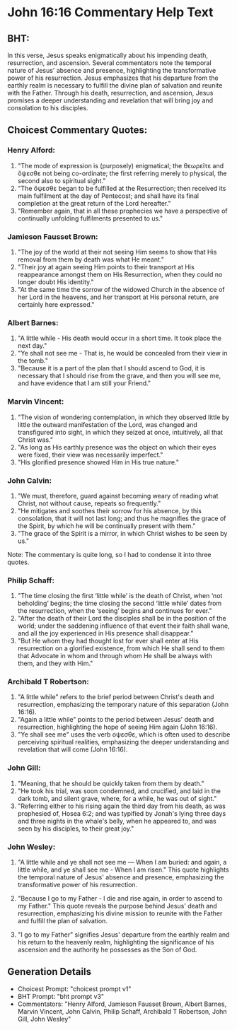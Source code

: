 # John 16:16 Commentary Help Text

## BHT:
In this verse, Jesus speaks enigmatically about his impending death, resurrection, and ascension. Several commentators note the temporal nature of Jesus' absence and presence, highlighting the transformative power of his resurrection. Jesus emphasizes that his departure from the earthly realm is necessary to fulfill the divine plan of salvation and reunite with the Father. Through his death, resurrection, and ascension, Jesus promises a deeper understanding and revelation that will bring joy and consolation to his disciples.

## Choicest Commentary Quotes:
### Henry Alford:
1. "The mode of expression is (purposely) enigmatical; the θεωρεῖτε and ὄψεσθε not being co-ordinate; the first referring merely to physical, the second also to spiritual sight."
2. "The ὄψεσθε began to be fulfilled at the Resurrection; then received its main fulfilment at the day of Pentecost; and shall have its final completion at the great return of the Lord hereafter."
3. "Remember again, that in all these prophecies we have a perspective of continually unfolding fulfilments presented to us."

### Jamieson Fausset Brown:
1. "The joy of the world at their not seeing Him seems to show that His removal from them by death was what He meant." 
2. "Their joy at again seeing Him points to their transport at His reappearance amongst them on His Resurrection, when they could no longer doubt His identity." 
3. "At the same time the sorrow of the widowed Church in the absence of her Lord in the heavens, and her transport at His personal return, are certainly here expressed."

### Albert Barnes:
1. "A little while - His death would occur in a short time. It took place the next day." 
2. "Ye shall not see me - That is, he would be concealed from their view in the tomb." 
3. "Because it is a part of the plan that I should ascend to God, it is necessary that I should rise from the grave, and then you will see me, and have evidence that I am still your Friend."

### Marvin Vincent:
1. "The vision of wondering contemplation, in which they observed little by little the outward manifestation of the Lord, was changed and transfigured into sight, in which they seized at once, intuitively, all that Christ was."
2. "As long as His earthly presence was the object on which their eyes were fixed, their view was necessarily imperfect."
3. "His glorified presence showed Him in His true nature."

### John Calvin:
1. "We must, therefore, guard against becoming weary of reading what Christ, not without cause, repeats so frequently."
2. "He mitigates and soothes their sorrow for his absence, by this consolation, that it will not last long; and thus he magnifies the grace of the Spirit, by which he will be continually present with them."
3. "The grace of the Spirit is a mirror, in which Christ wishes to be seen by us."

Note: The commentary is quite long, so I had to condense it into three quotes.

### Philip Schaff:
1. "The time closing the first ‘little while’ is the death of Christ, when ‘not beholding’ begins; the time closing the second ‘little while’ dates from the resurrection, when the ‘seeing’ begins and continues for ever."
2. "After the death of their Lord the disciples shall be in the position of the world; under the saddening influence of that event their faith shall wane, and all the joy experienced in His presence shall disappear."
3. "But He whom they had thought lost for ever shall enter at His resurrection on a glorified existence, from which He shall send to them that Advocate in whom and through whom He shall be always with them, and they with Him."

### Archibald T Robertson:
1. "A little while" refers to the brief period between Christ's death and resurrection, emphasizing the temporary nature of this separation (John 16:16).
2. "Again a little while" points to the period between Jesus' death and resurrection, highlighting the hope of seeing Him again (John 16:16).
3. "Ye shall see me" uses the verb οψεσθε, which is often used to describe perceiving spiritual realities, emphasizing the deeper understanding and revelation that will come (John 16:16).

### John Gill:
1. "Meaning, that he should be quickly taken from them by death."
2. "He took his trial, was soon condemned, and crucified, and laid in the dark tomb, and silent grave, where, for a while, he was out of sight."
3. "Referring either to his rising again the third day from his death, as was prophesied of, Hosea 6:2; and was typified by Jonah's lying three days and three nights in the whale's belly, when he appeared to, and was seen by his disciples, to their great joy."

### John Wesley:
1. "A little while and ye shall not see me — When I am buried: and again, a little while, and ye shall see me - When I am risen." This quote highlights the temporal nature of Jesus' absence and presence, emphasizing the transformative power of his resurrection.

2. "Because I go to my Father - I die and rise again, in order to ascend to my Father." This quote reveals the purpose behind Jesus' death and resurrection, emphasizing his divine mission to reunite with the Father and fulfill the plan of salvation.

3. "I go to my Father" signifies Jesus' departure from the earthly realm and his return to the heavenly realm, highlighting the significance of his ascension and the authority he possesses as the Son of God.


## Generation Details
- Choicest Prompt: "choicest prompt v1"
- BHT Prompt: "bht prompt v3"
- Commentators: "Henry Alford, Jamieson Fausset Brown, Albert Barnes, Marvin Vincent, John Calvin, Philip Schaff, Archibald T Robertson, John Gill, John Wesley"
